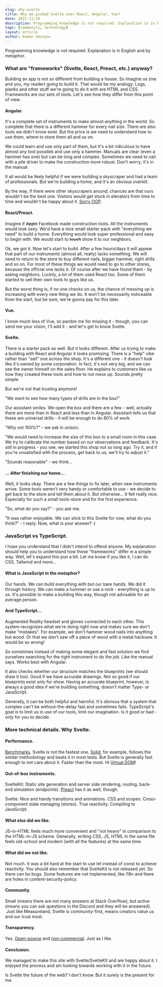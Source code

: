 ```yaml
---
slug: why-svelte
title: Why we picked Svelte over React, Angular, Vue?
date: 2021-11-29
description: Programming knowledge is not required. Explanation is in English and by metaphor. Imagine that frameworks are our sets of instruments to build a home...
tags: [community, technology]
layout: article
author: Roman Smunyov
---
```


Programming knowledge is not required. Explanation is in English and by metaphor.

### What are "frameworks" (Svelte, React, Preact, etc.) anyway?

Building an app is not so different from building a house. So imagine us (me and you, my reader) going to build it. That would be my analogy. Logs, planks and other stuff we're going to do it with are HTML and CSS. Frameworks are our sets of tools. Let's see how they differ from this point of view. 

#### Angular.

It's a complete set of instruments to make almost anything in the world. So complete that there is a different hammer for every nail size. There are also tools we didn't know exist. But the price is we need to understand how to use them, where to store them all and so on.

We could learn and use only part of them, but it's a bit ridiculous to have almost any tool possible and use only a hammer. Manuals are clear (even a hammer has one) but can be long and complex. Sometimes we need to nail with a pile driver to make the construction more robust. Don't worry, it's in the manual.

It all would be likely helpful if we were building a skyscraper and had a team of professionals. But we're building a home, and it's an obvious overkill.

By the way, if there were other skyscrapers around, chances are that ours wouldn't be the best one. Visitors would get stuck in elevators from time to time and wouldn't be happy about it. <a href="https://cscalfani.medium.com/goodbye-object-oriented-programming-a59cda4c0e53" class="article__link" target="_blank" rel="noopener">Sorry OOP</a>.

#### React/Preact.

Imagine if <s>Apple</s> Facebook made construction tools. All the instruments would look sexy. We'd have a nice small starter pack with "everything we need" to build a home. Everything would look super professional and easy to begin with. We would start to <s>touch</s> show it to our neighbors.

Ok, we got it. Now let's start to build. After a few hours/days it will appear that part of our instruments (almost all, really) lacks something. We will need to return to the store to buy different nails, bigger hammer, right drills and so on. For most of these things we would need to go to other stores, because the official one lacks it. Of course after we have found them - by asking neighbors. Luckily, a lot of them used React too. Some of them started to sell their own tools to guys like us.

But the worst thing is, if no one checks on us, the chance of messing up is increasing with every new thing we do. It won't be necessarily noticeable from the start, but be sure, we're gonna pay for this later.

#### Vue.

I know much less of Vue, so pardon me for missing it - though, you can send me your vision, I'll add it - and let's get to know Svelte.

#### Svelte.

There is a starter pack as well. But it looks different. After us trying to make a building with React and Angular it looks promising. There is a "help" vibe rather than "sell" one across the shop. It's a different one - it doesn't look like it's owned by some corporation. In fact, it's not very big, and we can see the owner himself on the sales floor. He explains to customers like us how they created these tools and how to not mess up. Sounds pretty simple.

But we're not that trusting anymore!

"We want to see how many types of drills are in the box!"

Our assistant smiles. We open the box and there are a few - well, actually there are more than in React and less than in Angular. Assistant tells us that these are universal drills - it will be enough to do 80% of work. 

"Why not 100%?" - we ask in unison.

"We would need to increase the size of this box to a small room in this case. We try to calibrate the number based on our observations and feedback. It's still in progress - you see, we started this shop not so long ago. Try it, and if you're unsatisfied with the process, get back to us, we'll try to adjust it."

"Sounds reasonable" - we think...

#### ... After finishing our home...

Well, it looks okay. There are a few things to fix later, when new instruments arrive. Some tools weren't very handy or comfortable to use - we decide to get back to the store and tell them about it. But otherwise... It felt really nice. Especially for such a small tools-store and for the first experience.

"So, what do you say?" - you ask me.

"It was rather enjoyable. We can stick to this Svelte for now, what do you think?" - I reply. Now, what is your answer? :)

### JavaScript vs TypeScript.

I hope you understand that I didn't intend to offend anyone. My explanation should help you to understand how these "frameworks" differ in a simple way. Well, let's expand this pun a bit. Let me know if you like it, I can do CSS, Tailwind and more...

#### What is JavaScript in the metaphor?

Our hands. We can build everything with but our bare hands. We did it through history. We can make a hummer or use a rock - everything is up to us. It's possible to make a building this way, though not advisable for an average person.

#### And TypeScript...

Augmented Reality headset and gloves connected to each other. This system recognizes what we're doing right now and makes sure we don't make "mistakes". For example, we don't hammer wood nails into anything but wood. Or that we don't saw off a piece of wood with a metal hacksaw. It would be so wrong!

So sometimes instead of making some elegant and fast solution we find ourselves searching for the right instrument to do the job. Like the manual says. Works best with Angular.

It also checks whether our structure matches the blueprints (we should draw it too). Good if we have accurate drawings. Not so good if our blueprints exist only for show. Having an accurate blueprint, however, is always a good idea if we're building something, doesn't matter Type- or JavaScript.

Generally, it can be both helpful and harmful. It's obvious that a system that complex can't be without-the-delay fast and sometimes fails. TypeScript's goal is to limit us in use of our tools, limit our imagination. Is it good or bad - only for you to decide.

### More technical details. Why Svelte.

#### Performance.

<a href="https://krausest.github.io/js-framework-benchmark/current.html" class="article__link" target="_blank" rel="noopener">Benchmarks</a>. Svelte is not the fastest one. <a href="https://www.solidjs.com/" class="article__link" target="_blank" rel="noopener">Solid</a>, for example, follows the similar methodology and beats it in most tests. But Svelte is generally fast enough to not care about it. Faster than the most. Hi <a href="https://svelte.dev/blog/virtual-dom-is-pure-overhead" class="article__link" target="_blank" rel="noopener">Virtual DOM</a>!

#### Out-of-box instruments.

SvelteKit: Static site generation and server side rendering, routing, back-end simulation (endpoints). <a href="https://preactjs.com/" class="article__link" target="_blank" rel="noopener">Preact</a> has it as well, though. 

Svelte: Nice and handy transitions and animations. CSS and scopes. Cross-component state managing (stores). True reactivity. Compiling to JavaScript.

#### What else did we like.

JS-in-HTML feels much more convenient and "not heavy" in comparison to the HTML-in-JS scheme. Generally, writing CSS, JS, HTML in the same file feels old-school and modern (with all the features) at the same time. 

#### What did we not like.

Not much. It was a bit hard at the start to use let instead of const to achieve reactivity. You should also remember that SvelteKit is not released yet. So there can be bugs. Some features are not implemented, like i18n and there are holes in content-security-policy.

#### Community.

Small (means there are not many answers at Stack Overflow), but active (means you can ask questions in the Discord and they will be answered).  Just like Measureland, Svelte is community-first, means creators value us and our trust most.

#### Transparency.

Yes. <a href="https://github.com/sveltejs/svelte" class="article__link" target="_blank" rel="noopener">Open-source</a> and <a href="https://opencollective.com/svelte" class="article__link" target="_blank" rel="noopener">non-commercial</a>. Just as I like.

#### Conclusion.

We managed to make this site with Svelte/SvelteKit and are happy about it. I enjoyed the process and am looking towards working with it in the future.

Is Svelte the future of the web? I don't know. But it surely is the present for me.
